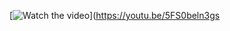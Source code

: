 [![Watch the video](https://img.youtube.com/vi/T-D1KVIuvjA/maxresdefault.jpg)](https://youtu.be/5FS0beln3gs